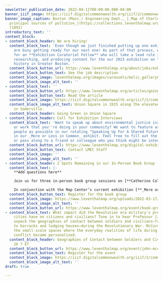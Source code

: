 ```yaml
---
newsletter_publication_date: 2022-04-11T00:00:00.000-04:00
banner_iiif_image: https://iiif.digitalcommonwealth.org/iiif/2/commonwealth:3f463574k/4554,3588,3228,1098/1200,/0/default.jpg
banner_image_caption: Boston (Mass.) Engineering Dept., [_Map of Charles River showing
  principal sources of pollution_](https://collections.leventhalmap.org/search/commonwealth:3f4635739)
  (1892)
introductory_text: ''
content_block:
- content_block_header: We are hiring!
  content_block_text: 'Even though we just finished putting up one exhibition, we
    are busy getting ready for our next one! As part of that process, we are hiring
    for an **Exhibition Curatorial Fellow** who will take a lead role in planning,
    researching, and producing content for the our 2023 exhibition on local-scale
    history in Greater Boston. '
  content_block_button_url: https://www.leventhalmap.org/about/jobs/exhibition-curatorial-fellow/
  content_block_button_text: See the job description
  content_block_image: leventhalmap.org/images/carousels/molic_gallery01.jpg
  content_block_image_alt_text: ''
- content_block_text: ''
  content_block_button_url: https://www.leventhalmap.org/articles/going-green-in-union-square/
  content_block_button_text: Read the article
  content_block_image: https://iiif.digitalcommonwealth.org/iiif/2/commonwealth:jd475d72b/7274,1555,2150,1396/full/0/default.jpg
  content_block_image_alt_text: Union Square in 1915 along the elevated rail lines
    in Somerville.
  content_block_header: Going Green in Union Square
- content_block_header: Call for Exhibition Interviews
  content_block_text: 'Want to speak up about environmental justice issues in Boston
    or work that you''re doing in your community? We want to feature as many different
    people as possible in our rotating "Speaking Up For A Shared Future" visual display
    in our _More or Less in Common_ exhibit. Feel free to fill out the form for yourself
    or pass along to a friend or colleague who you think might be interested. '
  content_block_button_url: https://www.leventhalmap.org/digital-exhibitions/more-or-less-in-common/topics/speaking-up-shared-future/
  content_block_button_text: Contact LMEC Staff
  content_block_image: ''
  content_block_image_alt_text: ''
- content_block_header: 2 Spots Remaining in our In-Person Book Group
  content_block_text: |-
    **Add questions here**

    Join us for three in-person book group sessions on [**Catherine Coleman Flowers’ **](https://www.catherinecolemanflowers.com/)**_Waste_**, exploring "the largely invisible problem of inadequate waste and water sanitation infrastructure in rural communities in the United States.” In her book, Coleman Flowers—environmental health advocate, 2020 MacArthur Fellow, and rural development manager for Bryan Stevenson’s Equal Justice Initiative—unpacks the effects of structural poverty and what the struggle to undo it requires.

    In conjunction with the Map Center’s current exhibition [**_More or Less in Common: Environment and Justice in the Human Landscape_**](https://www.leventhalmap.org/digital-exhibitions/more-or-less-in-common/), we will look at maps as we read, looking at the ways cartographers create visual representations of the unequal burdens of environmental dangers in our communities. Sessions will be held on Thursdays from 6:00 to 7:30 on April 21, 28 and May 5.
  content_block_button_text: Register for the book group
  content_block_image: https://www.leventhalmap.org/uploads/2022-03-17/waste.jpeg
  content_block_image_alt_text: ''
  content_block_button_url: https://www.leventhalmap.org/event/book-group-on-waste-by-catherine-coleman-flowers/
- content_block_text: What impact did the Revolution era military's presence in American
    cities have on citizens and civilians? Tune in to hear Professor [John McCurdy](https://www.emich.edu/history-philosophy/history/faculty/j-mccurdy.php)
    unpack the geographies of contact between soldiers and civilians—from urban squares
    to barracks and lodging houses—during the Revolutionary War. McCurdy’s work examines
    the small-scale spaces where the everyday realities of life during an imperial
    conflict became personalized.
  content_block_header: Geographies of Contact between Soldiers and Civilians, Apr
    26 7 ET
  content_block_button_url: https://www.leventhalmap.org/event/john-mccurdy-on-geographies-of-contact-between-soldiers-and-civilians/
  content_block_button_text: Register for the event
  content_block_image: https://iiif.digitalcommonwealth.org/iiif/2/commonwealth:p8418t52w/325,226,2369,2201/full/0/default.jpg
  content_block_image_alt_text: ''
draft: true

---
```

